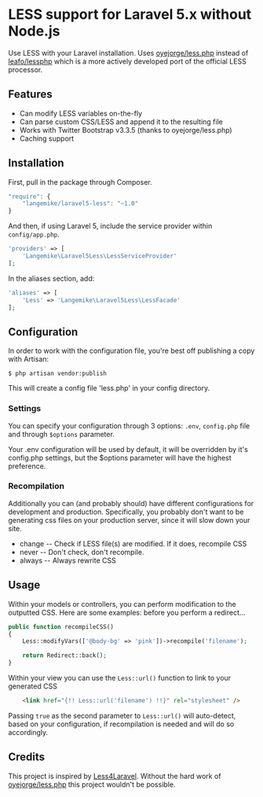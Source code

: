 # LESS support for Laravel 5.x without Node.js
Use LESS with your Laravel installation. Uses [oyejorge/less.php](http://lessphp.gpeasy.com/) instead of [leafo/lessphp](http://leafo.net/lessphp/) which is a more actively developed port of the official LESS processor. 

## Features
- Can modify LESS variables on-the-fly
- Can parse custom CSS/LESS and append it to the resulting file
- Works with Twitter Bootstrap v3.3.5 (thanks to oyejorge/less.php)
- Caching support

## Installation

First, pull in the package through Composer.

```js
"require": {
    "langemike/laravel5-less": "~1.0"
}
```

And then, if using Laravel 5, include the service provider within `config/app.php`.

```php
'providers' => [
    'Langemike\Laravel5Less\LessServiceProvider'
];
```

In the aliases section, add:

```php
'aliases' => [
    'Less' => 'Langemike\Laravel5Less\LessFacade'
];
```

## Configuration
In order to work with the configuration file, you're best off publishing a copy
with Artisan:

````
$ php artisan vendor:publish
````
This will create a config file 'less.php' in your config directory.

### Settings

You can specify your configuration through 3 options: `.env`, `config.php` file and through `$options` parameter.

Your .env configuration will be used by default, it will be overridden by it's config.php settings, but the $options parameter will have the highest preference.

### Recompilation
Additionally you can (and probably should) have different configurations for development 
and production.  Specifically, you probably don't want to be generating css files on
your production server, since it will slow down your site.

- change -- Check if LESS file(s) are modified. If it does, recompile CSS
- never -- Don't check, don't recompile.
- always -- Always rewrite CSS


## Usage

Within your models or controllers, you can perform modification to the outputted CSS. Here are some examples:
before you perform a redirect...

```php
public function recompileCSS()
{
    Less::modifyVars(['@body-bg' => 'pink'])->recompile('filename');

    return Redirect::back();
}
```

Within your view you can use the `Less::url()` function to link to your generated CSS

```html
	<link href="{!! Less::url('filename') !!}" rel="stylesheet" />
```

Passing `true` as the second parameter to `Less::url()` will auto-detect, based on your configuration, if recompilation is needed and will do so accordingly. 

## Credits
This project is inspired by [Less4Laravel](https://github.com/jtgrimes/less4laravel).
Without the hard work of [oyejorge/less.php](http://lessphp.gpeasy.com/) this project wouldn't be possible.
